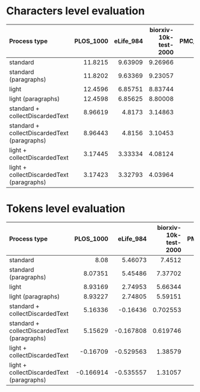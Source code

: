 # Characters level evaluation

| Process type                                 |   PLOS_1000 |   eLife_984 |   biorxiv-10k-test-2000 |   PMC_sample_1943 |
|:---------------------------------------------|------------:|------------:|------------------------:|------------------:|
| standard                                     |    11.8215  |     9.63909 |                 9.26966 |           6.45196 |
| standard (paragraphs)                        |    11.8202  |     9.63369 |                 9.23057 |           6.45044 |
| light                                        |    12.4596  |     6.85751 |                 8.83744 |           8.51663 |
| light (paragraphs)                           |    12.4598  |     6.85625 |                 8.80008 |           8.51526 |
| standard + collectDiscardedText              |     8.96619 |     4.8173  |                 3.14863 |           4.1036  |
| standard + collectDiscardedText (paragraphs) |     8.96443 |     4.8156  |                 3.10453 |           4.1021  |
| light + collectDiscardedText                 |     3.17445 |     3.33334 |                 4.08124 |           2.13362 |
| light + collectDiscardedText (paragraphs)    |     3.17423 |     3.32793 |                 4.03964 |           2.13229 |

# Tokens level evaluation

| Process type                                 |   PLOS_1000 |   eLife_984 |   biorxiv-10k-test-2000 |   PMC_sample_1943 |
|:---------------------------------------------|------------:|------------:|------------------------:|------------------:|
| standard                                     |    8.08     |    5.46073  |                7.4512   |          3.64006  |
| standard (paragraphs)                        |    8.07351  |    5.45486  |                7.37702  |          3.6392   |
| light                                        |    8.93169  |    2.74953  |                5.66344  |          5.12168  |
| light (paragraphs)                           |    8.93227  |    2.74805  |                5.59151  |          5.12564  |
| standard + collectDiscardedText              |    5.16336  |   -0.16436  |                0.702553 |          0.998441 |
| standard + collectDiscardedText (paragraphs) |    5.15629  |   -0.167808 |                0.619746 |          0.997513 |
| light + collectDiscardedText                 |   -0.16709  |   -0.529563 |                1.38579  |         -0.797124 |
| light + collectDiscardedText (paragraphs)    |   -0.166914 |   -0.535557 |                1.31057  |         -0.793043 |